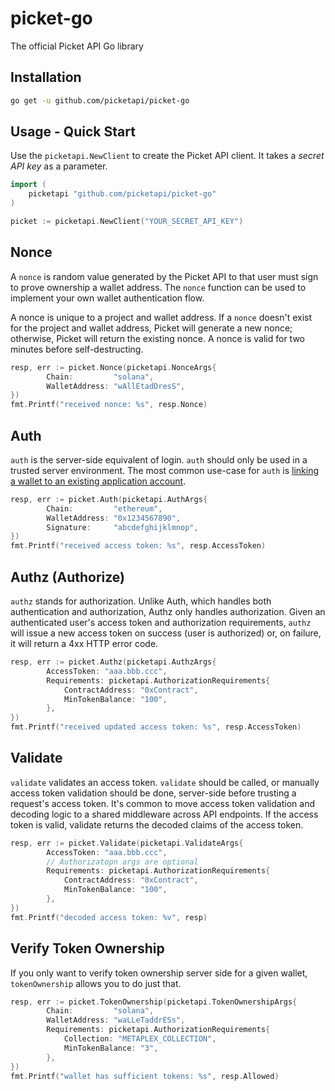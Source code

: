 # picket-go

The official Picket API Go library

## Installation

```bash 
go get -u github.com/picketapi/picket-go
```

## Usage - Quick Start

Use the `picketapi.NewClient` to create the Picket API client. It takes a _secret API key_ as a parameter.

```go
import (
	picketapi "github.com/picketapi/picket-go"
)

picket := picketapi.NewClient("YOUR_SECRET_API_KEY")
```

## Nonce

A `nonce` is random value generated by the Picket API to that user must sign to prove ownership a wallet address. The `nonce` function can be used to implement your own wallet authentication flow. 

A nonce is unique to a project and wallet address. If a `nonce` doesn't exist for the project and wallet address, Picket will generate a new nonce; otherwise, Picket will return the existing nonce. A nonce is valid for two minutes before self-destructing.

```go
resp, err := picket.Nonce(picketapi.NonceArgs{
		Chain:         "solana",
		WalletAddress: "wAllEtadDresS",
})
fmt.Printf("received nonce: %s", resp.Nonce)
```

## Auth

`auth` is the server-side equivalent of login. `auth` should only be used in a trusted server environment. The most common use-case for `auth` is [linking a wallet to an existing application account](https://docs.picketapi.com/picket-docs/tutorials/link-a-wallet-to-a-web-2.0-account).

```go
resp, err := picket.Auth(picketapi.AuthArgs{
		Chain:         "ethereum",
		WalletAddress: "0x1234567890",
		Signature:     "abcdefghijklmnop",
})
fmt.Printf("received access token: %s", resp.AccessToken)
```

## Authz (Authorize)
`authz` stands for authorization. Unlike Auth, which handles both authentication and authorization, Authz only handles authorization. 
Given an authenticated user's access token and authorization requirements, `authz` will issue a new access token on success (user is authorized) or, on failure, it will return a 4xx HTTP error code.
```go
resp, err := picket.Authz(picketapi.AuthzArgs{
		AccessToken: "aaa.bbb.ccc",
		Requirements: picketapi.AuthorizationRequirements{
			ContractAddress: "0xContract",
			MinTokenBalance: "100",
		},
})
fmt.Printf("received updated access token: %s", resp.AccessToken)
```

## Validate
`validate` validates an access token. `validate` should be called, or manually access token validation should be done, server-side before trusting a request's access token. It's common to move access token validation and decoding logic to a shared middleware across API endpoints.
If the access token is valid, validate returns the decoded claims of the access token.

```go
resp, err := picket.Validate(picketapi.ValidateArgs{
		AccessToken: "aaa.bbb.ccc",
		// Authorizatopn args are optional
		Requirements: picketapi.AuthorizationRequirements{
			ContractAddress: "0xContract",
			MinTokenBalance: "100",
		},
})
fmt.Printf("decoded access token: %v", resp)
```

## Verify Token Ownership
If you only want to verify token ownership server side for a given wallet, `tokenOwnership` allows you to do just that.

```go
resp, err := picket.TokenOwnership(picketapi.TokenOwnershipArgs{
		Chain:         "solana",
		WalletAddress: "waLLeTaddrESs",
		Requirements: picketapi.AuthorizationRequirements{
			Collection: "METAPLEX_COLLECTION",
			MinTokenBalance: "3",
		},
})
fmt.Printf("wallet has sufficient tokens: %s", resp.Allowed)
```
